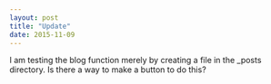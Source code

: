 ```yaml
---
layout: post
title: "Update"
date: 2015-11-09
---
```

I am testing the blog function merely by creating a file in the _posts directory. 
Is there a way to make a button to do this?
